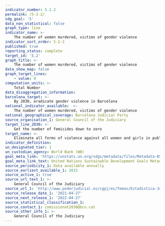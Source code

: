 ```yaml
---
indicator_number: 5.2.2
permalink: /5-2-2/
sdg_goal: '5'
data_non_statistical: false
graph_type: line
indicator_name: >-
    The number of women murdered, victims of gender violence
indicator_sort_order: 5-2-2
published: true
reporting_status: complete
target_id: '5.2'
graph_title: >-
    The number of women murdered, victims of gender violence
data_show_map: false
graph_target_lines:
    - value: 0
computation_units: >-
    Total Number
data_disaggregation_information:
barcelona_target: >-
    By 2030, eradicate gender violence in Barcelona
national_indicator_available:  >-
    The number of women murdered, victims of gender violence
national_geographical_coverage: Barcelona Judicial Party
source_organisation_1: General Council of the Judiciary
target_line_2030: >-
    Get the number of femicides down to zero
target_name: >-
    Eliminate all forms of violence against all women and girls in public and private spheres, including human trafficking and sexual exploitation, as well as other kinds of exploitation
indicator_definition:
un_designated_tier: 1
un_custodian_agency: World Bank (WB)
goal_meta_link: 'https://unstats.un.org/sdgs/metadata/files/Metadata-05-02-02.pdf'
goal_meta_link_text: United Nations Sustainable Development Goals Metadata (pdf 894kB)
source_periodicity_1: Data available annually
source_earliest_available_1: 2015
source_active_1: true
source_url_text_1: >-
    General Council of the Judiciary
source_url_1: 'http://www.poderjudicial.es/cgpj/es/Temas/Estadistica-Judicial/Estadistica-por-temas/Datos-penales--civiles-y-laborales/Violencia-domestica-y-Violencia-de-genero/Datos-sobre-Violencia-sobre-la-mujer-en-la-estadistica-del-CGPJ/'
source_release_date_1: '2021-04-27'
source_next_release_1: '2022-04-27'
source_statistical_classification_1: 
source_contact_1: comissionat2030@bcn.cat
source_other_info_1: >-
    General Council of the Judiciary
---
```

